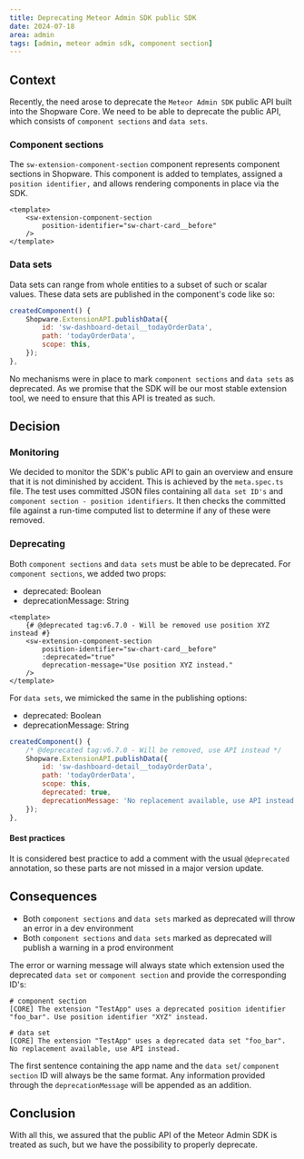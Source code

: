```yaml
---
title: Deprecating Meteor Admin SDK public SDK
date: 2024-07-18
area: admin
tags: [admin, meteor admin sdk, component section]
---
```


## Context

Recently, the need arose to deprecate the `Meteor Admin SDK` public API built into the Shopware Core.
We need to be able to deprecate the public API, which consists of `component sections` and `data sets`.

### Component sections
The `sw-extension-component-section` component represents component sections in Shopware.
This component is added to templates, assigned a `position identifier,` and allows rendering components in place via the SDK.

```vue
<template>
    <sw-extension-component-section
        position-identifier="sw-chart-card__before"
    />
</template>
```

### Data sets
Data sets can range from whole entities to a subset of such or scalar values. These data sets are published in the component's code like so:

```javascript
createdComponent() {
    Shopware.ExtensionAPI.publishData({
        id: 'sw-dashboard-detail__todayOrderData',
        path: 'todayOrderData',
        scope: this,
    });
},
```

No mechanisms were in place to mark `component sections` and `data sets` as deprecated.
As we promise that the SDK will be our most stable extension tool, we need to ensure that this API is treated as such.

## Decision

### Monitoring
We decided to monitor the SDK's public API to gain an overview and ensure that it is not diminished by accident.
This is achieved by the `meta.spec.ts` file. The test uses committed JSON files containing all `data set ID's` and `component section - position identifiers`.
It then checks the committed file against a run-time computed list to determine if any of these were removed.

### Deprecating
Both `component sections` and `data sets` must be able to be deprecated.
For `component sections`, we added two props:

- deprecated: Boolean
- deprecationMessage: String

```vue
<template>
    {# @deprecated tag:v6.7.0 - Will be removed use position XYZ instead #}
    <sw-extension-component-section
        position-identifier="sw-chart-card__before"
        :deprecated="true"
        deprecation-message="Use position XYZ instead."
    />
</template>
```

For `data sets`, we mimicked the same in the publishing options:

- deprecated: Boolean
- deprecationMessage: String

```javascript
createdComponent() {
    /* @deprecated tag:v6.7.0 - Will be removed, use API instead */ 
    Shopware.ExtensionAPI.publishData({
        id: 'sw-dashboard-detail__todayOrderData',
        path: 'todayOrderData',
        scope: this,
        deprecated: true,
        deprecationMessage: 'No replacement available, use API instead.'
    });
},
```

#### Best practices
It is considered best practice to add a comment with the usual `@deprecated` annotation, so these parts are not missed in a major version update.

## Consequences
- Both `component sections` and `data sets` marked as deprecated will throw an error in a dev environment
- Both `component sections` and `data sets` marked as deprecated will publish a warning in a prod environment

The error or warning message will always state which extension used the deprecated `data set` or `component section` and provide the corresponding ID's:

```shell
# component section
[CORE] The extension "TestApp" uses a deprecated position identifier "foo_bar". Use position identifier "XYZ" instead.

# data set
[CORE] The extension "TestApp" uses a deprecated data set "foo_bar". No replacement available, use API instead.
```

The first sentence containing the app name and the `data set`/ `component section` ID will always be the same format.
Any information provided through the `deprecationMessage` will be appended as an addition.

## Conclusion
With all this, we assured that the public API of the Meteor Admin SDK is treated as such, but we have the possibility to properly deprecate.

